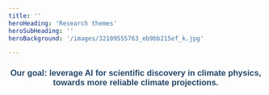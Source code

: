 ```yaml
---
title: ''
heroHeading: 'Research themes'
heroSubHeading: ''
heroBackground: '/images/32109555763_eb9bb215ef_k.jpg'

---
```


<div style="color: #244769; font-family: Arial, sans-serif;">
  <center>
  <h3><b>Our goal: leverage AI for scientific discovery in climate physics, towards more reliable climate projections.</b></h3>
  </center>
</div>
